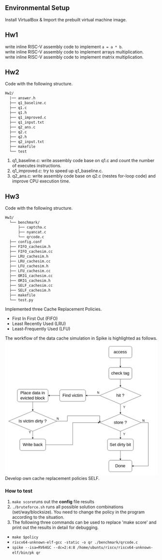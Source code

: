 ## Environmental Setup
Install VirtualBox & Import the prebuilt virtual machine image.

## Hw1
write inline RISC-V assembly code to implement `a = a * b`.
<br>
write inline RISC-V assembly code to implement arrays multiplication.
<br>
write inline RISC-V assembly code to implement matrix multiplication.

## Hw2
Code with the following structure.
```
Hw2/
  |── answer.h
  ├── q1_baseline.c
  ├── q1.c
  ├── q1.h
  ├── q1_improved.c
  ├── q1_input.txt
  ├── q2_ans.c
  ├── q2.c
  ├── q2.h
  ├── q2_input.txt
  ├── makefile
  └── test
```

1. q1_baseline.c: write assembly code base on q1.c and count the number of executes instructions.
2. q1_improved.c: try to speed up q1_baseline.c.
3. q2_ans.c: write assembly code base on q2.c (nestes for-loop code) and improve CPU execution time.

## Hw3
Code with the following structure.
```
Hw3/
  └── benchmark/
      ├── captcha.c
      ├── nyancat.c
      └── qrcode.c
  ├── config.conf
  ├── FIFO_cachesim.h
  ├── FIFO_cachesim.cc
  ├── LRU_cachesim.h
  ├── LRU_cachesim.cc
  ├── LFU_cachesim.h
  ├── LFU_cachesim.cc
  ├── ORIG_cachesim.cc
  ├── ORIG_cachesim.h
  ├── SELF_cachesim.cc
  ├── SELF_cachesim.h
  ├── makefile
  └── test.py
```

Implemented three Cache Replacement Policies.
* First In First Out (FIFO)
* Least Recently Used (LRU)
* Least-Frequently Used (LFU)

The workflow of the data cache simulation in Spike is highlighted as follows.
<br>
<img src="Hw3/workflow.png" alt="workflow" width="550" >
<br>
Develop own cache replacement policies SELF.

### How to test
1. `make score`runs out the **config** file results
2. `./bruteforce.sh` runs all possible solution combinations (set/way/blocksize). You need to change the policy in the program according to the situation.
3. The following three commands can be used to replace 'make score' and print out the results in detail for debugging.
* `make $policy`
* `riscv64-unknown-elf-gcc -static -o qr ./benchmark/qrcode.c`
* `spike --isa=RV64GC --dc=2:4:8 /home/ubuntu/riscv/riscv64-unknown-elf/bin/pk qr`

